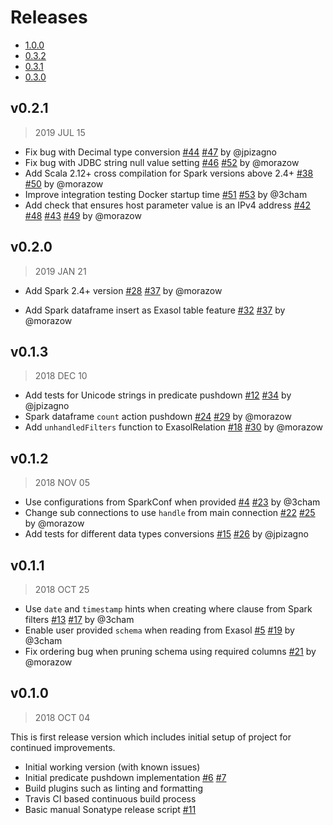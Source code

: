 # Releases

* [1.0.0](changes_1.0.0.md)
* [0.3.2](changes_0.3.2.md)
* [0.3.1](changes_0.3.1.md)
* [0.3.0](changes_0.3.0.md)

## v0.2.1

> 2019 JUL 15

* Fix bug with Decimal type conversion
  [#44](https://github.com/exasol/spark-exasol-connector/issues/44)
  [#47](https://github.com/exasol/spark-exasol-connector/pull/47) by @jpizagno
* Fix bug with JDBC string null value setting
  [#46](https://github.com/exasol/spark-exasol-connector/issues/46)
  [#52](https://github.com/exasol/spark-exasol-connector/pull/52) by @morazow
* Add Scala 2.12+ cross compilation for Spark versions above 2.4+
  [#38](https://github.com/exasol/spark-exasol-connector/issues/38)
  [#50](https://github.com/exasol/spark-exasol-connector/pull/50) by @morazow
* Improve integration testing Docker startup time
  [#51](https://github.com/exasol/spark-exasol-connector/issues/51)
  [#53](https://github.com/exasol/spark-exasol-connector/pull/53) by @3cham
* Add check that ensures host parameter value is an IPv4 address
  [#42](https://github.com/exasol/spark-exasol-connector/issues/42)
  [#48](https://github.com/exasol/spark-exasol-connector/pull/48)
  [#43](https://github.com/exasol/spark-exasol-connector/issues/43)
  [#49](https://github.com/exasol/spark-exasol-connector/pull/49) by @morazow

## v0.2.0

> 2019 JAN 21

* Add Spark 2.4+ version
  [#28](https://github.com/exasol/spark-exasol-connector/issues/28)
  [#37](https://github.com/exasol/spark-exasol-connector/pull/37) by @morazow

* Add Spark dataframe insert as Exasol table feature
  [#32](https://github.com/exasol/spark-exasol-connector/issues/32)
  [#37](https://github.com/exasol/spark-exasol-connector/pull/37) by @morazow

## v0.1.3

> 2018 DEC 10

* Add tests for Unicode strings in predicate pushdown
  [#12](https://github.com/exasol/spark-exasol-connector/issues/12)
  [#34](https://github.com/exasol/spark-exasol-connector/pull/34) by @jpizagno
* Spark dataframe `count` action pushdown
  [#24](https://github.com/EXASOL/spark-exasol-connector/issues/24)
  [#29](https://github.com/EXASOL/spark-exasol-connector/pull/29) by @morazow
* Add `unhandledFilters` function to ExasolRelation
  [#18](https://github.com/EXASOL/spark-exasol-connector/issues/18)
  [#30](https://github.com/EXASOL/spark-exasol-connector/pull/30) by @morazow

## v0.1.2

> 2018 NOV 05

* Use configurations from SparkConf when provided
  [#4](https://github.com/EXASOL/spark-exasol-connector/issues/4)
  [#23](https://github.com/EXASOL/spark-exasol-connector/pull/23) by @3cham
* Change sub connections to use `handle` from main connection
  [#22](https://github.com/EXASOL/spark-exasol-connector/issues/22)
  [#25](https://github.com/EXASOL/spark-exasol-connector/pull/25) by @morazow
* Add tests for different data types conversions
  [#15](https://github.com/EXASOL/spark-exasol-connector/issues/15)
  [#26](https://github.com/EXASOL/spark-exasol-connector/pull/26) by @jpizagno

## v0.1.1

> 2018 OCT 25

* Use `date` and `timestamp` hints when creating where clause from Spark filters
  [#13](https://github.com/EXASOL/spark-exasol-connector/issues/13)
  [#17](https://github.com/EXASOL/spark-exasol-connector/pull/17) by @3cham
* Enable user provided `schema` when reading from Exasol
  [#5](https://github.com/EXASOL/spark-exasol-connector/issues/5)
  [#19](https://github.com/EXASOL/spark-exasol-connector/pull/19) by @3cham
* Fix ordering bug when pruning schema using required columns
  [#21](https://github.com/EXASOL/spark-exasol-connector/pull/21) by @morazow

## v0.1.0

> 2018 OCT 04

This is first release version which includes initial setup of project for
continued improvements.

* Initial working version (with known issues)
* Initial predicate pushdown implementation
  [#6](https://github.com/EXASOL/spark-exasol-connector/pull/6)
  [#7](https://github.com/EXASOL/spark-exasol-connector/pull/7)
* Build plugins such as linting and formatting
* Travis CI based continuous build process
* Basic manual Sonatype release script
  [#11](https://github.com/EXASOL/spark-exasol-connector/pull/11)
